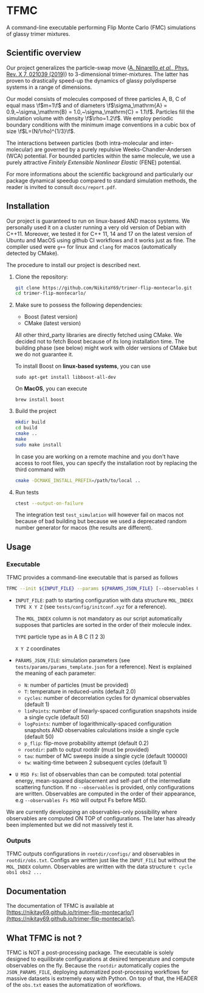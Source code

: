 # TFMC
A command-line executable performing Flip Monte Carlo (FMC) simulations of glassy trimer mixtures. 

## Scientific overview 
Our project generalizes the particle-swap move ([A. Ninarello _et al._, Phys. Rev. X 7, 021039 (2019)](https://link.aps.org/doi/10.1103/PhysRevX.7.021039)) to 3-dimensional trimer-mixtures. The latter has proven to drastically speed-up the dynamics of glassy polydisperse systems in a range of dimensions. 

Our model consists of molecules composed of three particles A, B, C of equal mass \f$m=1\f$ and of diameters 
\f$\sigma_\mathrm{A} = 0.9,~\sigma_\mathrm{B} = 1.0,~\sigma_\mathrm{C} = 1.1\f$. Particles fill the simulation volume with density \f$\rho=1.2\f$. 
We employ periodic boundary conditions with the minimum image conventions in a cubic
box of size \f$L=(N/\rho)^{1/3}\f$.  

The interactions between particles (both intra-molecular and inter-molecular) are governed
by a purely repulsive Weeks-Chandler-Andersen (WCA) potential. For bounded particles within the same molecule, 
we use a purely attractive _Finitely Extensible Nonlinear Elastic_ (FENE) potential. 

For more informations about the scientific background and particularly our package dynamical speedup compared to standard simulation methods, the reader is invited to consult `docs/report.pdf`.

## Installation
Our project is guaranteed to run on linux-based AND macos systems. We personally used it 
on a cluster running a very old version of Debian with C++11. Moreover, we tested it for C++ 11, 14 and 17 on the latest version of Ubuntu and MacOS using
github CI workflows and it works just as fine. The compiler used were `g++` for linux and `clang` for macos (automatically detected by CMake). 

The procedure to install our project is described next.

1. Clone the repository:
    ```bash
    git clone https://github.com/NikitaY69/trimer-flip-montecarlo.git
    cd trimer-flip-montecarlo/
    ```

2. Make sure to possess the following dependencies: 
    - Boost (latest version)
    - CMake (latest version)

    All other third_party libraries are directly fetched using CMake. We decided not to fetch Boost because of its long installation time. The building phase (see below) might work with older versions of CMake but we do not guarantee it. 

    To install Boost on __linux-based systems__, you can use 

    ```
    sudo apt-get install libboost-all-dev
    ```

    On __MacOS__, you can execute
    
    ```
    brew install boost
    ```

3. Build the project
    ```bash
    mkdir build
    cd build
    cmake ..
    make
    sudo make install
    ```
    In case you are working on a remote machine and you don't have access to root files, you can specify the installation root by replacing the third command with 
    ```bash
    cmake -DCMAKE_INSTALL_PREFIX=/path/to/local ..
    ```
4. Run tests
   ```bash
   ctest --output-on-failure
   ```
   The integration test `test_simulation` will however fail on macos not because of bad building but because we used a deprecated random number generator for macos (the results are different). 
## Usage
### Executable
TFMC provides a command-line executable that is parsed as follows
```bash
TFMC --init ${INPUT_FILE} --params ${PARAMS_JSON_FILE} [--observables U MSD Fs]
```
- `INPUT_FILE`: path to starting configuration with data structure `MOL_INDEX TYPE X Y Z` (see `tests/config/initconf.xyz` for a reference).

    The `MOL_INDEX` column is not mandatory as our script automatically supposes that particles are sorted in the order of their molecule index. 

    `TYPE` particle type as in A B C (1 2 3)

    `X Y Z` coordinates

- `PARAMS_JSON_FILE`: simulation parameters (see `tests/params/params_template.json` for a reference). Next is explained the meaning of each parameter:
    - `N`: number of particles (must be provided)
    - `T`: temperature in reduced-units (default 2.0)
    - `cycles`: number of decorrelation cycles for dynamical observables (default 1)
    - `linPoints`: number of linearly-spaced configuration snapshots inside a single cycle (default 50)
    - `logPoints`: number of logarithmically-spaced configuration snapshots AND observables calculations inside a single cycle (default 50)
    - `p_flip`: flip-move probability attempt (default 0.2)
    - `rootdir`: path to output rootdir (must be provided)
    - `tau`: number of MC sweeps inside a single cycle (default 100000)
    - `tw`: waiting-time between 2 subsequent cycles (default 1)

- `U MSD Fs`: list of observables than can be computed: total potential energy, mean-squared displacement and self-part of the intermediate scattering function. If no `--observables` is provided, only configurations are written. Observables are computed in the order of their appearance, e.g `--observables Fs MSD` will output Fs before MSD.

We are currently developping an observables-only possibility where observables are computed ON TOP of configurations. The later has already been implemented but we did not massively test it.

### Outputs
TFMC outputs configurations in `rootdir/configs/` and observables in `rootdir/obs.txt`. Configs are written just like the `INPUT_FILE` but without the `MOL_INDEX` column. Observables are written with the data structure `t cycle obs1 obs2 ...`

## Documentation
The documentation of TFMC is available at [https://nikitay69.github.io/trimer-flip-montecarlo/](https://nikitay69.github.io/trimer-flip-montecarlo/).

## What TFMC is not ?
TFMC is NOT a post-processing package. The executable is solely designed to equilibrate configurations at desired temperature and compute observables on the fly. Because the `rootdir` automatically copies the `JSON_PARAMS_FILE`, deploying automatized post-processing workflows for massive datasets is extremely easy with Python. On top of that, the HEADER of the `obs.txt` eases the automatization of workflows. 